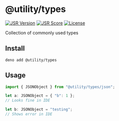 # @utility/types

[![JSR Version](https://jsr.io/badges/@utility/string)](https://jsr.io/@utility/string)
[![JSR Score](https://jsr.io/badges/@utility/string/score)](https://jsr.io/@utility/string/score)
[![License](https://img.shields.io/github/license/utilityjs/string.svg?label=License)](/LICENSE)

Collection of commonly used types

## Install

```shell
deno add @utility/types
```

## Usage

```typescript
import { JSONObject } from "@utility/types/json";

let a: JSONObject = { "b": 1 };
// Looks fine in IDE

let b: JSONObject = "testing";
// Shows error in IDE
```
